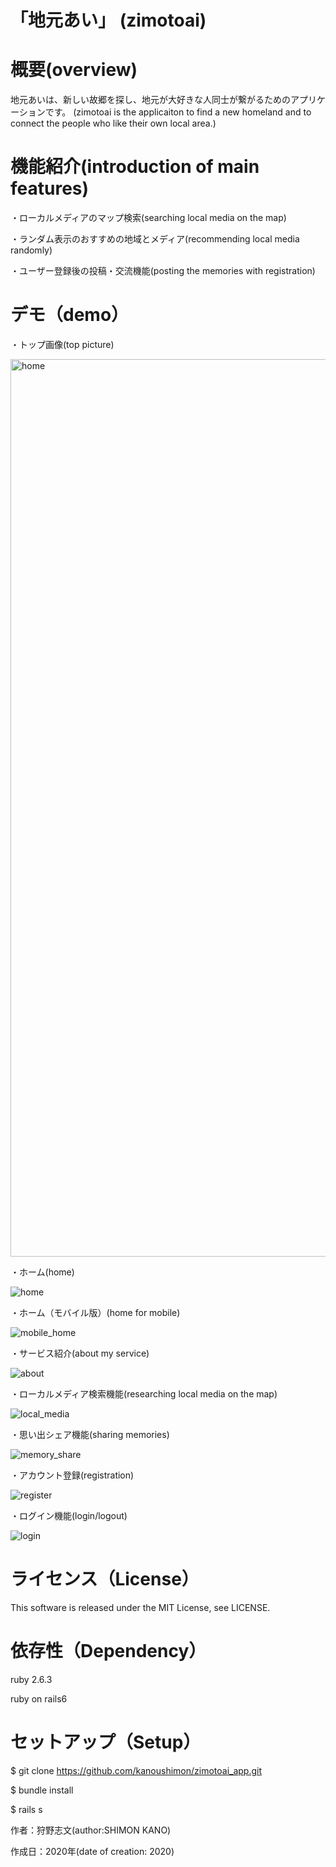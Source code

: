 「地元あい」
(zimotoai)
====

# 概要(overview)

地元あいは、新しい故郷を探し、地元が大好きな人同士が繋がるためのアプリケーションです。
(zimotoai is the applicaiton to find a new homeland and to connect the people who like their own local area.)


# 機能紹介(introduction of main features)

・ローカルメディアのマップ検索(searching local media on the map)

・ランダム表示のおすすめの地域とメディア(recommending local media randomly)

・ユーザー登録後の投稿・交流機能(posting the memories with registration)

# デモ（demo）

・トップ画像(top picture)

<img width="1436" alt="home" src="https://user-images.githubusercontent.com/71757537/103743476-8fc2c480-503f-11eb-8872-246d64640669.png">

・ホーム(home)

![home](https://user-images.githubusercontent.com/71757537/103742693-97ce3480-503e-11eb-8089-77cffe4edfca.gif)

・ホーム（モバイル版）(home for mobile)

![mobile_home](https://user-images.githubusercontent.com/71757537/103847603-06b19900-50e4-11eb-87ed-ec821c50864d.gif)

・サービス紹介(about my service)

![about](https://user-images.githubusercontent.com/71757537/103742857-cf3ce100-503e-11eb-9495-183a77ccb1c4.gif)

・ローカルメディア検索機能(researching local media on the map)

![local_media](https://user-images.githubusercontent.com/71757537/103742705-9d2b7f00-503e-11eb-821e-a83254452aaf.gif)

・思い出シェア機能(sharing memories)

![memory_share](https://user-images.githubusercontent.com/71757537/103742831-c6e4a600-503e-11eb-9246-8fd9672783e8.gif)

・アカウント登録(registration)

![register](https://user-images.githubusercontent.com/71757537/103742927-e380de00-503e-11eb-9e69-1272bb48dde5.gif)

・ログイン機能(login/logout)

![login](https://user-images.githubusercontent.com/71757537/103742974-ef6ca000-503e-11eb-84a4-313b4b6903c4.gif)


# ライセンス（License）
This software is released under the MIT License, see LICENSE.

# 依存性（Dependency）
ruby 2.6.3

ruby on rails6

# セットアップ（Setup）
$ git clone https://github.com/kanoushimon/zimotoai_app.git

$ bundle install

$ rails s

作者：狩野志文(author:SHIMON KANO)

作成日：2020年(date of creation: 2020)
